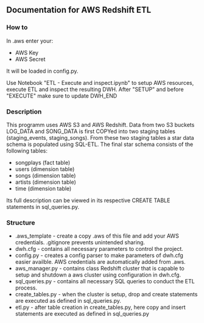 ## Documentation for AWS Redshift ETL

### How to

In .aws enter your:
* AWS Key
* AWS Secret

It will be loaded in config.py.

Use Notebook "ETL - Execute and inspect.ipynb" to setup AWS resources, execute ETL and inspect the resulting DWH.
After "SETUP" and before "EXECUTE" make sure to update DWH_END


### Description

This programm uses AWS S3 and AWS Redshift.
Data from two S3 buckets LOG_DATA and SONG_DATA is first COPYed into two staging tables (staging_events, staging_songs).
From these two staging tables a star data schema is populated using SQL-ETL.
The final star schema consists of the following tables:
* songplays (fact table)
* users (dimension table)
* songs (dimension table)
* artists (dimension table)
* time (dimension table)

Its full description can be viewed in its respective CREATE TABLE statements in sql_queries.py.


### Structure

* .aws_template - create a copy .aws of this file and add your AWS credentials. .gitignore prevents unintended sharing.
* dwh.cfg - contains all necessary parameters to control the project.
* config.py - creates a config parser to make parameters of dwh.cfg easier availble. AWS credentials are automatically added from .aws.
* aws_manager.py - contains class Redshift cluster that is capable to setup and shutdown a aws cluster using configuration in dwh.cfg.
* sql_queries.py - contains all necessary SQL queries to conduct the ETL process.
* create_tables.py - when the cluster is setup, drop and create statements are executed as defined in sql_queries.py.
* etl.py - after table creation in create_tables.py, here copy and insert statements are executed as defined in sql_queries.py
